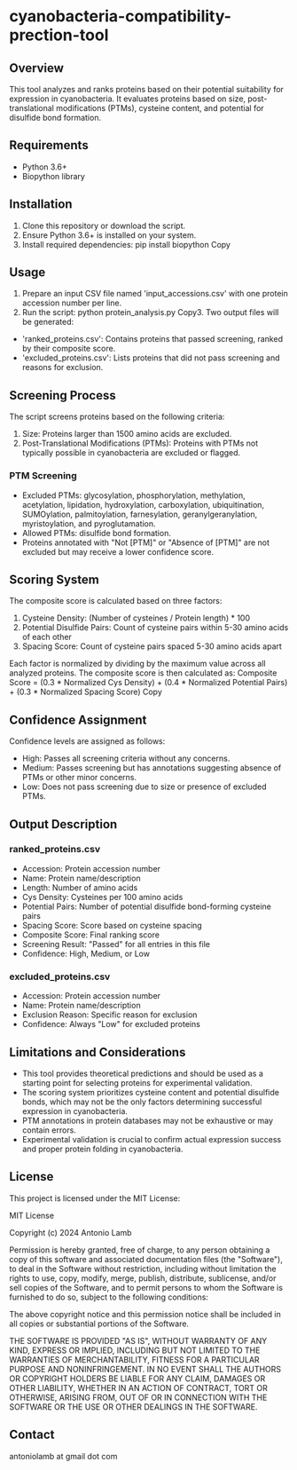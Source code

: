# cyanobacteria-compatibility-prection-tool

## Overview

This tool analyzes and ranks proteins based on their potential suitability for expression in cyanobacteria. It evaluates proteins based on size, post-translational modifications (PTMs), cysteine content, and potential for disulfide bond formation.

## Requirements

- Python 3.6+
- Biopython library

## Installation

1. Clone this repository or download the script.
2. Ensure Python 3.6+ is installed on your system.
3. Install required dependencies:
pip install biopython
Copy
## Usage

1. Prepare an input CSV file named 'input_accessions.csv' with one protein accession number per line.
2. Run the script:
python protein_analysis.py
Copy3. Two output files will be generated:
- 'ranked_proteins.csv': Contains proteins that passed screening, ranked by their composite score.
- 'excluded_proteins.csv': Lists proteins that did not pass screening and reasons for exclusion.

## Screening Process

The script screens proteins based on the following criteria:

1. Size: Proteins larger than 1500 amino acids are excluded.
2. Post-Translational Modifications (PTMs): Proteins with PTMs not typically possible in cyanobacteria are excluded or flagged.

### PTM Screening

- Excluded PTMs: glycosylation, phosphorylation, methylation, acetylation, lipidation, hydroxylation, carboxylation, ubiquitination, SUMOylation, palmitoylation, farnesylation, geranylgeranylation, myristoylation, and pyroglutamation.
- Allowed PTMs: disulfide bond formation.
- Proteins annotated with "Not [PTM]" or "Absence of [PTM]" are not excluded but may receive a lower confidence score.

## Scoring System

The composite score is calculated based on three factors:

1. Cysteine Density: (Number of cysteines / Protein length) * 100
2. Potential Disulfide Pairs: Count of cysteine pairs within 5-30 amino acids of each other
3. Spacing Score: Count of cysteine pairs spaced 5-30 amino acids apart

Each factor is normalized by dividing by the maximum value across all analyzed proteins. The composite score is then calculated as:
Composite Score = (0.3 * Normalized Cys Density) +
(0.4 * Normalized Potential Pairs) +
(0.3 * Normalized Spacing Score)
Copy
## Confidence Assignment

Confidence levels are assigned as follows:

- High: Passes all screening criteria without any concerns.
- Medium: Passes screening but has annotations suggesting absence of PTMs or other minor concerns.
- Low: Does not pass screening due to size or presence of excluded PTMs.

## Output Description

### ranked_proteins.csv

- Accession: Protein accession number
- Name: Protein name/description
- Length: Number of amino acids
- Cys Density: Cysteines per 100 amino acids
- Potential Pairs: Number of potential disulfide bond-forming cysteine pairs
- Spacing Score: Score based on cysteine spacing
- Composite Score: Final ranking score
- Screening Result: "Passed" for all entries in this file
- Confidence: High, Medium, or Low

### excluded_proteins.csv

- Accession: Protein accession number
- Name: Protein name/description
- Exclusion Reason: Specific reason for exclusion
- Confidence: Always "Low" for excluded proteins

## Limitations and Considerations

- This tool provides theoretical predictions and should be used as a starting point for selecting proteins for experimental validation.
- The scoring system prioritizes cysteine content and potential disulfide bonds, which may not be the only factors determining successful expression in cyanobacteria.
- PTM annotations in protein databases may not be exhaustive or may contain errors.
- Experimental validation is crucial to confirm actual expression success and proper protein folding in cyanobacteria.

## License


This project is licensed under the MIT License:

MIT License

Copyright (c) 2024 Antonio Lamb

Permission is hereby granted, free of charge, to any person obtaining a copy
of this software and associated documentation files (the "Software"), to deal
in the Software without restriction, including without limitation the rights
to use, copy, modify, merge, publish, distribute, sublicense, and/or sell
copies of the Software, and to permit persons to whom the Software is
furnished to do so, subject to the following conditions:

The above copyright notice and this permission notice shall be included in all
copies or substantial portions of the Software.

THE SOFTWARE IS PROVIDED "AS IS", WITHOUT WARRANTY OF ANY KIND, EXPRESS OR
IMPLIED, INCLUDING BUT NOT LIMITED TO THE WARRANTIES OF MERCHANTABILITY,
FITNESS FOR A PARTICULAR PURPOSE AND NONINFRINGEMENT. IN NO EVENT SHALL THE
AUTHORS OR COPYRIGHT HOLDERS BE LIABLE FOR ANY CLAIM, DAMAGES OR OTHER
LIABILITY, WHETHER IN AN ACTION OF CONTRACT, TORT OR OTHERWISE, ARISING FROM,
OUT OF OR IN CONNECTION WITH THE SOFTWARE OR THE USE OR OTHER DEALINGS IN THE
SOFTWARE.

## Contact

antoniolamb at gmail dot com
